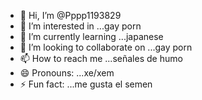 - 👋 Hi, I’m @Pppp1193829
- 👀 I’m interested in ...gay porn
- 🌱 I’m currently learning ...japanese
- 💞️ I’m looking to collaborate on ...gay porn
- 📫 How to reach me ...señales de humo
- 😄 Pronouns: ...xe/xem
- ⚡ Fun fact: ...me gusta el semen 

<!---
Pppp1193829/Pppp1193829 is a ✨ special ✨ repository because its `README.md` (this file) appears on your GitHub profile.
You can click the Preview link to take a look at your changes.
--->
